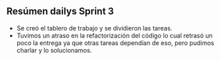 ## Resúmen dailys Sprint 3
* Se creó el tablero de trabajo y se dividieron las tareas.
* Tuvimos un atraso en la refactorización del código lo cual retrasó un poco la entrega ya que otras tareas dependían de eso, pero pudimos charlar y lo solucionamos.